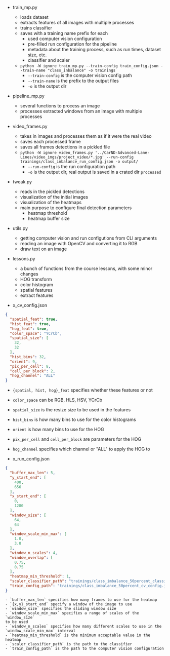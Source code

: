 - train_mp.py
  - loads dataset
  - extracts features of all images with multiple processes
  - trains classifier
  - saves with a training name prefix for each
    - used computer vision configuration
    - pre-filled run configuration for the pipeline
    - metadata about the training process, such as run times, dataset size, etc.
    - classifier and scaler
  - `python -W ignore train_mp.py --train-config train_config.json --train-name "class_inbalance" -o trainings`
    - `--train-config` is the computer vision config path
    - `--train-name` is the prefix to the output files
    - `-o` is the output dir

- pipeline_mp.py
  - several functions to process an image
  - processes extracted windows from an image with multiple processes

- video_frames.py
  - takes in images and processes them as if it were the real video
  - saves each processed frame
  - saves all frames detections in a pickled file
  - `python -W ignore video_frames.py '../CarND-Advanced-Lane-Lines/video_imgs/project_video/*.jpg' --run-config trainings/class_inbalance_run_config.json -o output/`
    - `--run-config` is the run configuration path
    - `-o` is the output dir, real output is saved in a crated dir `processed`

- tweak.py
  - reads in the pickled detections
  - visualization of the initial images
  - visualization of the heatmaps
  - main purpose to configure final detection parameters
    - heatmap threshold
    - heatmap buffer size

- utils.py
  - getting computer vision and run configutions from CLI arguments
  - reading an image with OpenCV and converting it to RGB
  - draw text on an image

- lessons.py
  - a bunch of functions from the course lessons, with some minor changes
  - HOG transform
  - color histogram
  - spatial features
  - extract features

- x_cv_config.json
```json
{
  "spatial_feat": true,
  "hist_feat": true,
  "hog_feat": true,
  "color_space": "YCrCb",
  "spatial_size": [
    32,
    32
  ],
  "hist_bins": 32,
  "orient": 9,
  "pix_per_cell": 8,
  "cell_per_block": 2,
  "hog_channel": "ALL"
}
```
  - `{spatial, hist, hog}_feat` specifies whether these features or not
  - `color_space` can be RGB, HLS, HSV, YCrCb
  - `spatial_size` is the resize size to be used in the features
  - `hist_bins` is how many bins to use for the color histograms
  - `orient` is how many bins to use for the HOG
  - `pix_per_cell` and `cell_per_block` are parameters for the HOG
  - `hog_channel` specifies which channel or "ALL" to apply the HOG to

  - x_run_config.json
  ```json
  {
    "buffer_max_len": 5,
    "y_start_end": [
      400,
      656
    ],
    "x_start_end": [
      0,
      1280
    ],
    "window_size": [
      64,
      64
    ],
    "window_scale_min_max": [
      1.0,
      3.0
    ],
    "window_n_scales": 4,
    "window_overlap": [
      0.75,
      0.75
    ],
    "heatmap_min_threshold": 1,
    "scaler_classifier_path": "trainings/class_imbalance_50percent_classifier.p",
    "train_config_path": "trainings/class_imbalance_50percent_cv_config.json"
  }
  ```
    - `buffer_max_len` specifies how many frames to use for the heatmap
    - `{x,y}_start_end` specify a window of the image to use
    - `window_size` specifies the sliding window size
    - `window_scale_min_max` specifies a range of scales of the `window_size`
    to be used
    - `window_n_scales` specifies how many different scales to use in the
    `window_scale_min_max` interval
    - `heatmap_min_threshold` is the minimum acceptable value in the heatmap
    - `scaler_classifier_path` is the path to the classifier
    - `train_config_path` is the path to the computer vision configuration
